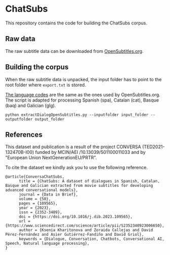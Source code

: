 # ChatSubs

This repository contains the code for building the ChatSubs corpus.

## Raw data

The raw subtitle data can be downloaded from [OpenSubtitles.org](https://dl.opensubtitles.org/addons/export/).

## Building the corpus

When the raw subtitle data is unpacked, the input folder has to point to the root folder where `export.txt` is stored. 

[The language codes](https://www.loc.gov/standards/iso639-2/php/code_list.php) are the same as the ones used by OpenSubtitles.org. The script is adapted for processing Spanish (spa), Catalan (cat), Basque (baq) and Galician (glg).

```
python extractDialogOpenSubtitles.py --inputfolder input_folder --outputfolder output_folder
```

## References

This dataset and publication is a result of the project CONVERSA (TED2021-132470B-I00) funded by MCIN/AEI /10.13039/501100011033 and by "European Union NextGenerationEU/PRTR".

To cite the dataset we kindly ask you to use the following reference.

```
@article{ConversaChatSubs,
      title = {ChatSubs: A dataset of dialogues in Spanish, Catalan, Basque and Galician extracted from movie subtitles for developing advanced conversational models},
      journal = {Data in Brief},
      volume = {50},
      pages = {109565},
      year = {2023},
      issn = {2352-3409},
      doi = {https://doi.org/10.1016/j.dib.2023.109565},
      url = {https://www.sciencedirect.com/science/article/pii/S2352340923006650},
      author = {Ksenia Kharitonova and Zoraida Callejas and David Pérez-Fernández and Asier Gutiérrez-Fandiño and David Griol},
      keywords = {Dialogue, Conversation, Chatbots, Conversational AI, Speech, Natural language processing},
}
```
